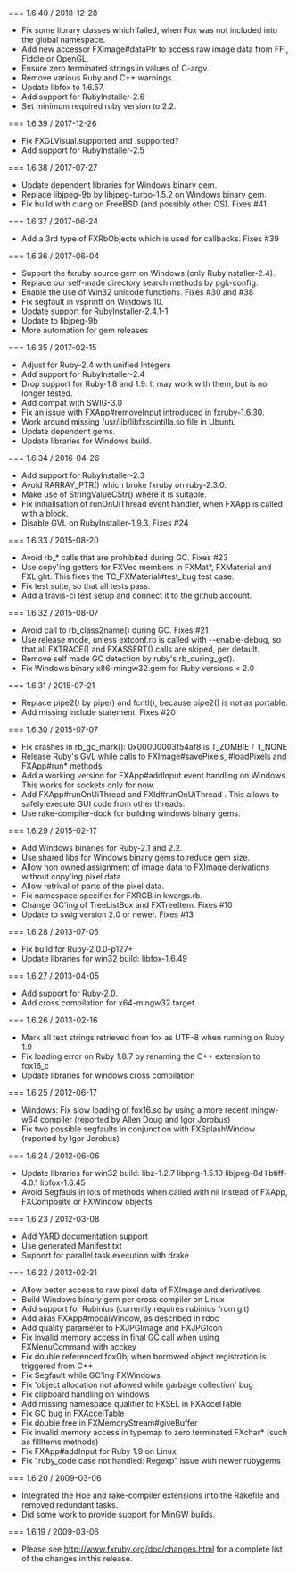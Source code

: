 === 1.6.40 / 2018-12-28

* Fix some library classes which failed, when Fox was not included into the global namespace.
* Add new accessor FXImage#dataPtr to access raw image data from FFI, Fiddle or OpenGL.
* Ensure zero terminated strings in values of C-argv.
* Remove various Ruby and C++ warnings.
* Update libfox to 1.6.57.
* Add support for RubyInstaller-2.6
* Set minimum required ruby version to 2.2.

=== 1.6.39 / 2017-12-26

* Fix FXGLVisual.supported and .supported?
* Add support for RubyInstaller-2.5

=== 1.6.38 / 2017-07-27

* Update dependent libraries for Windows binary gem.
* Replace libjpeg-9b by libjpeg-turbo-1.5.2 on Windows binary gem.
* Fix build with clang on FreeBSD (and possibly other OS). Fixes #41

=== 1.6.37 / 2017-06-24

* Add a 3rd type of FXRbObjects which is used for callbacks. Fixes #39

=== 1.6.36 / 2017-06-04

* Support the fxruby source gem on Windows (only RubyInstaller-2.4).
* Replace our self-made directory search methods by pgk-config.
* Enable the use of Win32 unicode functions. Fixes #30 and #38
* Fix segfault in vsprintf on Windows 10.
* Update support for RubyInstaller-2.4.1-1
* Update to libjpeg-9b
* More automation for gem releases

=== 1.6.35 / 2017-02-15

* Adjust for Ruby-2.4 with unified Integers
* Add support for RubyInstaller-2.4
* Drop support for Ruby-1.8 and 1.9. It may work with them, but is no longer tested.
* Add compat with SWIG-3.0
* Fix an issue with FXApp#removeInput introduced in fxruby-1.6.30.
* Work around missing /usr/lib/libfxscintilla.so file in Ubuntu
* Update dependent gems.
* Update libraries for Windows build.

=== 1.6.34 / 2016-04-26

* Add support for RubyInstaller-2.3
* Avoid RARRAY_PTR() which broke fxruby on ruby-2.3.0.
* Make use of StringValueCStr() where it is suitable.
* Fix initialisation of runOnUiThread event handler, when FXApp is called with a block.
* Disable GVL on RubyInstaller-1.9.3. Fixes #24

=== 1.6.33 / 2015-08-20

* Avoid rb_* calls that are prohibited during GC. Fixes #23
* Use copy'ing getters for FXVec members in FXMat*, FXMaterial and FXLight.
  This fixes the TC_FXMaterial#test_bug test case.
* Fix test suite, so that all tests pass.
* Add a travis-ci test setup and connect it to the github account.

=== 1.6.32 / 2015-08-07

* Avoid call to rb_class2name() during GC. Fixes #21
* Use release mode, unless extconf.rb is called with --enable-debug,
  so that all FXTRACE() and FXASSERT() calls are skiped, per default.
* Remove self made GC detection by ruby's rb_during_gc().
* Fix Windows binary x86-mingw32.gem for Ruby versions < 2.0

=== 1.6.31 / 2015-07-21

* Replace pipe2() by pipe() and fcntl(), because pipe2() is not as portable.
* Add missing include statement. Fixes #20

=== 1.6.30 / 2015-07-07

* Fix crashes in rb_gc_mark(): 0x00000003f54af8 is T_ZOMBIE / T_NONE
* Release Ruby's GVL while calls to FXImage#savePixels, #loadPixels
  and FXApp#run* methods.
* Add a working version for FXApp#addInput event handling on Windows.
  This works for sockets only for now.
* Add FXApp#runOnUiThread and FXId#runOnUiThread .
  This allows to safely execute GUI code from other threads.
* Use rake-compiler-dock for building windows binary gems.

=== 1.6.29 / 2015-02-17

* Add Windows binaries for Ruby-2.1 and 2.2.
* Use shared libs for Windows binary gems to reduce gem size.
* Allow non owned assignment of image data to FXImage derivations
  without copy'ing pixel data.
* Allow retrival of parts of the pixel data.
* Fix namespace specifier for FXRGB in kwargs.rb.
* Change GC'ing of TreeListBox and FXTreeItem. Fixes #10
* Update to swig version 2.0 or newer. Fixes #13

=== 1.6.28 / 2013-07-05

* Fix build for Ruby-2.0.0-p127+
* Update libraries for win32 build: libfox-1.6.49

=== 1.6.27 / 2013-04-05

* Add support for Ruby-2.0.
* Add cross compilation for x64-mingw32 target.

=== 1.6.26 / 2013-02-16

* Mark all text strings retrieved from fox as UTF-8 when running on Ruby 1.9
* Fix loading error on Ruby 1.8.7 by renaming the C++ extension to fox16_c
* Update libraries for windows cross compilation

=== 1.6.25 / 2012-06-17

* Windows: Fix slow loading of fox16.so by using a more recent mingw-w64 compiler
  (reported by Allen Doug and Igor Jorobus)
* Fix two possible segfaults in conjunction with FXSplashWindow (reported by Igor Jorobus)

=== 1.6.24 / 2012-06-06

* Update libraries for win32 build: libz-1.2.7 libpng-1.5.10 libjpeg-8d libtiff-4.0.1 libfox-1.6.45
* Avoid Segfauls in lots of methods when called with nil instead of FXApp, FXComposite or FXWindow objects

=== 1.6.23 / 2012-03-08

* Add YARD documentation support
* Use generated Manifest.txt
* Support for parallel task execution with drake

=== 1.6.22 / 2012-02-21

* Allow better access to raw pixel data of FXImage and derivatives
* Build Windows binary gem per cross compiler on Linux
* Add support for Rubinius (currently requires rubinius from git)
* Add alias FXApp#modalWindow, as described in rdoc
* Add quality parameter to FXJPGImage and FXJPGIcon
* Fix invalid memory access in final GC call when using FXMenuCommand with acckey
* Fix double referenced foxObj when borrowed object registration is triggered from C++
* Fix Segfault while GC'ing FXWindows
* Fix 'object allocation not allowed while garbage collection' bug
* Fix clipboard handling on windows
* Add missing namespace qualifier to FXSEL in FXAccelTable
* Fix GC bug in FXAccelTable
* Fix double free in FXMemoryStream#giveBuffer
* Fix invalid memory access in typemap to zero terminated FXchar* (such as fillItems methods)
* Fix FXApp#addInput for Ruby 1.9 on Linux
* Fix "ruby_code case not handled: Regexp" issue with newer rubygems

=== 1.6.20 / 2009-03-06

* Integrated the Hoe and rake-compiler extensions into the Rakefile and
  removed redundant tasks.
* Did some work to provide support for MinGW builds.

=== 1.6.19 / 2009-03-06

* Please see http://www.fxruby.org/doc/changes.html
  for a complete list of the changes in this release.
